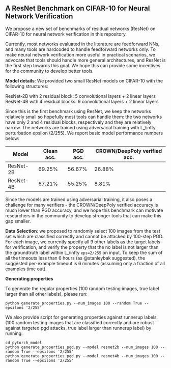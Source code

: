A ResNet Benchmark on CIFAR-10 for Neural Network Verification
-----

We propose a new set of benchmarks of residual networks (ResNet) on CIFAR-10
for neural network verification in this repository.

Currently, most networks evaluated in the literature are feedforward NNs, and
many tools are hardcoded to handle feedforward networks only. To make neural
network verification more useful in practical scenarios, we advocate that tools
should handle more general architectures, and ResNet is the first step towards
this goal. We hope this can provide some incentives for the community to
develop better tools.

**Model details**: We provided two small ResNet models on CIFAR-10 with the following structures:

ResNet-2B with 2 residual block: 5 convolutional layers + 2 linear layers
ResNet-4B with 4 residual blocks: 9 convolutional layers + 2 linear layers

Since this is the first benchmark using ResNet, we keep the networks relatively
small so hopefully most tools can handle them: the two networks have only 2 and
4 residual blocks, respectively and they are relatively narrow. The networks
are trained using adversarial training with L_\infty perturbation epsilon
(2/255). We report basic model performance numbers below:

| Model      | Clean acc. | PGD acc. | CROWN/DeepPoly verified acc. |
|------------|------------|----------|------------------------------|
| ResNet-2B  |    69.25%  |  56.67%  |   26.88%                     |
| ResNet-4B  |    67.21%  |  55.25%  |    8.81%                     |

Since the models are trained using adversarial training, it also poses a
challenge for many verifiers - the CROWN/DeepPoly verified accuracy is much
lower than PGD accuracy, and we hope this benchmark can motivate researchers in
the community to develop stronger tools that can make this gap smaller.

**Data Selection**: we proposed to randomly select 100 images from the test set
which are classified correctly and cannot be attacked by 100-step PGD. For each
image, we currently specify all 9 other labels as the target labels for
verification, and verify the property that the no label is not larger than the
groundtruth label within L_\infty `eps=2/255` on input. To keep the sum of all
the timeouts less than 6 hours (as @stanleybak suggested), the suggested
per-example timeout is 6 minutes (assuming only a fraction of all examples time
out).


**Generating properties**

To generate the regular properties (100 random testing images, true label larger than all other labels), please run:
```
python generate_properties.py --num_images 100 --random True --epsilons '2/255'
```

We also provide script for generating properties against runnerup labels (100 random testing images that are classified correctly and are robust against targeted pgd attacks, true label larger than runnerup label) by running:
```
cd pytorch_model
python generate_properties_pgd.py --model resnet2b --num_images 100 --random True --epsilons '2/255'
python generate_properties_pgd.py --model resnet4b --num_images 100 --random True --epsilons '2/255'
```
